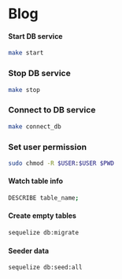 # Blog

#### Start DB service
```bash
make start
```

### Stop DB service 
```bash
make stop
```

### Connect to DB service 
```bash
make connect_db
```

### Set user permission
```bash
sudo chmod -R $USER:$USER $PWD
```

#### Watch table info
```bash
DESCRIBE table_name;
```

#### Create empty tables
```bash
sequelize db:migrate 
```

#### Seeder data
```bash
sequelize db:seed:all 
```